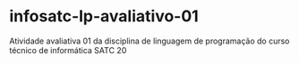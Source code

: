 # infosatc-lp-avaliativo-01
Atividade avaliativa 01 da disciplina de linguagem de programação do curso técnico de informática SATC 20
